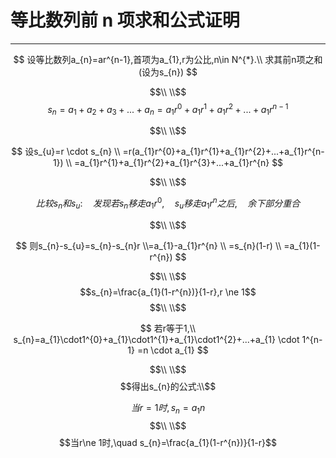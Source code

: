 # 等比数列前 n 项求和公式证明

<hr>

$$
设等比数列a_{n}=ar^{n-1},首项为a_{1},r为公比,n\in N^{*}.\\
求其前n项之和(设为s_{n})
$$

$$\\ \\$$
$$s_{n}=a_{1}+a_{2}+a_{3}+...+a_{n}=a_{1}r^0+a_{1}r^{1}+a_{1}r^{2}+...+a_{1}r^{n-1}$$

$$\\ \\$$

$$
设s_{u}=r \cdot s_{n}
\\
=r(a_{1}r^{0}+a_{1}r^{1}+a_{1}r^{2}+...+a_{1}r^{n-1})
\\
=a_{1}r^{1}+a_{1}r^{2}+a_{1}r^{3}+...+a_{1}r^{n}
$$

$$\\ \\$$

$$
比较s_{n}和s_{u}:\quad 发现若s_{n}移走a_{1}r^{0}, \quad s_{u}移走a_{1}r^{n}之后,\quad 余下部分重合
$$

$$\\ \\$$

$$
则s_{n}-s_{u}=s_{n}-s_{n}r
\\=a_{1}-a_{1}r^{n}
\\
=s_{n}(1-r)
\\
=a_{1}(1-r^{n})
$$

$$\\ \\$$
$$s_{n}=\frac{a_{1}(1-r^{n})}{1-r},r \ne 1$$
$$\\ \\$$

$$
若r等于1,\\
s_{n}=a_{1}\cdot1^{0}+a_{1}\cdot1^{1}+a_{1}\cdot1^{2}+...+a_{1}
\cdot 1^{n-1} =n \cdot a_{1}
$$

$$\\ \\$$
$$得出s_{n}的公式:\\$$

$$当r=1时,s_{n}=a_{1}n$$
$$\\ \\$$
$$当r\ne 1时,\quad s_{n}=\frac{a_{1}(1-r^{n})}{1-r}$$
